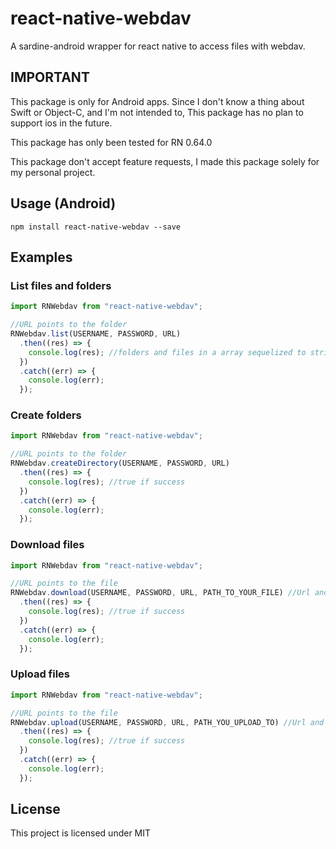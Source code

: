 # react-native-webdav

A sardine-android wrapper for react native to access files with webdav.

## IMPORTANT

This package is only for Android apps. Since I don't know a thing about Swift or Object-C, and I'm not intended to, This package has no plan to support ios in the future.

This package has only been tested for RN 0.64.0

This package don't accept feature requests, I made this package solely for my personal project.

## Usage (Android)

```
npm install react-native-webdav --save
```

## Examples

### List files and folders

```javascript
import RNWebdav from "react-native-webdav";

//URL points to the folder
RNWebdav.list(USERNAME, PASSWORD, URL)
  .then((res) => {
    console.log(res); //folders and files in a array sequelized to string
  })
  .catch((err) => {
    console.log(err);
  });
```

### Create folders

```javascript
import RNWebdav from "react-native-webdav";

//URL points to the folder
RNWebdav.createDirectory(USERNAME, PASSWORD, URL)
  .then((res) => {
    console.log(res); //true if success
  })
  .catch((err) => {
    console.log(err);
  });
```

### Download files

```javascript
import RNWebdav from "react-native-webdav";

//URL points to the file
RNWebdav.download(USERNAME, PASSWORD, URL, PATH_TO_YOUR_FILE) //Url and path needs to contain the file name and extension
  .then((res) => {
    console.log(res); //true if success
  })
  .catch((err) => {
    console.log(err);
  });
```

### Upload files

```javascript
import RNWebdav from "react-native-webdav";

//URL points to the file
RNWebdav.upload(USERNAME, PASSWORD, URL, PATH_YOU_UPLOAD_TO) //Url and path needs to contain the file name and extension
  .then((res) => {
    console.log(res); //true if success
  })
  .catch((err) => {
    console.log(err);
  });
```

## License

This project is licensed under MIT
